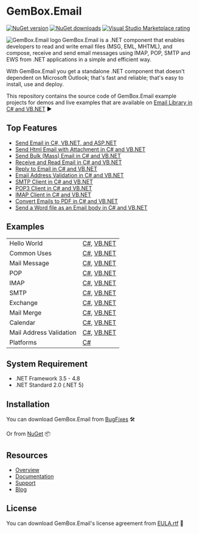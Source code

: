 # GemBox.Email

[![NuGet version](https://img.shields.io/nuget/v/GemBox.Email?style=for-the-badge)](https://www.nuget.org/packages/GemBox.Email/) [![NuGet downloads](https://img.shields.io/nuget/dt/GemBox.Email?style=for-the-badge)](https://www.nuget.org/packages/GemBox.Email/) [![Visual Studio Marketplace rating](https://img.shields.io/visual-studio-marketplace/stars/GemBoxSoftware.GemBoxEmail?style=for-the-badge)](https://marketplace.visualstudio.com/items?itemName=GemBoxSoftware.GemBoxEmail)

<img src="https://www.gemboxsoftware.com/images/NugetGbe.png" alt="GemBox.Email logo" align="left" />

GemBox.Email is a .NET component that enables developers to read and write email files (MSG, EML, MHTML), and compose, receive and send email messages using IMAP, POP, SMTP and EWS from .NET applications in a simple and efficient way.

With GemBox.Email you get a standalone .NET component that doesn't dependent on Microsoft Outlook; that's fast and reliable; that's easy to install, use and deploy.

This repository contains the source code of GemBox.Email example projects for demos and live examples that are available on [Email Library in C# and VB.NET](https://www.gemboxsoftware.com/email/examples/c-sharp-vb-net-email-library/201) ▶

## Top Features

* [Send Email in C#, VB.NET, and ASP.NET](https://www.gemboxsoftware.com/email/examples/send-email-c-sharp-vb-asp-net/101)
* [Send Html Email with Attachment in C# and VB.NET](https://www.gemboxsoftware.com/email/examples/send-html-email-with-attachment-c-sharp-vb-net/603)
* [Send Bulk (Mass) Email in C# and VB.NET](https://www.gemboxsoftware.com/email/examples/c-sharp-send-bulk-email/804)
* [Receive and Read Email in C# and VB.NET](https://www.gemboxsoftware.com/email/examples/receive-read-email-c-sharp-vb/102)
* [Reply to Email in C# and VB.NET](https://www.gemboxsoftware.com/email/examples/reply-email-c-sharp-vb-net/103)
* [Email Address Validation in C# and VB.NET](https://www.gemboxsoftware.com/email/examples/c-sharp-validate-email/401)
* [SMTP Client in C# and VB.NET](https://www.gemboxsoftware.com/email/examples/c-sharp-smtp-client/801)
* [POP3 Client in C# and VB.NET](https://www.gemboxsoftware.com/email/examples/c-sharp-pop3-client/701)
* [IMAP Client in C# and VB.NET](https://www.gemboxsoftware.com/email/examples/c-sharp-imap-client/301)
* [Convert Emails to PDF in C# and VB.NET](https://www.gemboxsoftware.com/email/examples/c-sharp-convert-email-to-pdf/107)
* [Send a Word file as an Email body in C# and VB.NET](https://www.gemboxsoftware.com/email/examples/c-sharp-send-word-as-email/108)

## Examples

| | |
| --- | --- |
| Hello World | [C#](https://github.com/GemBoxLtd/GemBox.Email.Examples/tree/master/C%23/Hello%20World), [VB.NET](https://github.com/GemBoxLtd/GemBox.Email.Examples/tree/master/VB.NET/Hello%20World) |
| Common Uses | [C#](https://github.com/GemBoxLtd/GemBox.Email.Examples/tree/master/C%23/Common%20Uses), [VB.NET](https://github.com/GemBoxLtd/GemBox.Email.Examples/tree/master/VB.NET/Common%20Uses) |
| Mail Message | [C#](https://github.com/GemBoxLtd/GemBox.Email.Examples/tree/master/C%23/Mail%20Message), [VB.NET](https://github.com/GemBoxLtd/GemBox.Email.Examples/tree/master/VB.NET/Mail%20Message) |
| POP | [C#](https://github.com/GemBoxLtd/GemBox.Email.Examples/tree/master/C%23/POP), [VB.NET](https://github.com/GemBoxLtd/GemBox.Email.Examples/tree/master/VB.NET/POP) |
| IMAP | [C#](https://github.com/GemBoxLtd/GemBox.Email.Examples/tree/master/C%23/IMAP), [VB.NET](https://github.com/GemBoxLtd/GemBox.Email.Examples/tree/master/VB.NET/IMAP) |
| SMTP | [C#](https://github.com/GemBoxLtd/GemBox.Email.Examples/tree/master/C%23/SMTP), [VB.NET](https://github.com/GemBoxLtd/GemBox.Email.Examples/tree/master/VB.NET/SMTP) |
| Exchange | [C#](https://github.com/GemBoxLtd/GemBox.Email.Examples/tree/master/C%23/Exchange), [VB.NET](https://github.com/GemBoxLtd/GemBox.Email.Examples/tree/master/VB.NET/Exchange) |
| Mail Merge | [C#](https://github.com/GemBoxLtd/GemBox.Email.Examples/tree/master/C%23/Mail%20Merge), [VB.NET](https://github.com/GemBoxLtd/GemBox.Email.Examples/tree/master/VB.NET/Mail%20Merge) |
| Calendar | [C#](https://github.com/GemBoxLtd/GemBox.Email.Examples/tree/master/C%23/Calendar), [VB.NET](https://github.com/GemBoxLtd/GemBox.Email.Examples/tree/master/VB.NET/Calendar) |
| Mail Address Validation | [C#](https://github.com/GemBoxLtd/GemBox.Email.Examples/tree/master/C%23/Mail%20Address%20Validation), [VB.NET](https://github.com/GemBoxLtd/GemBox.Email.Examples/tree/master/VB.NET/Mail%20Address%20Validation) |
| Platforms | [C#](https://github.com/GemBoxLtd/GemBox.Email.Examples/tree/master/C%23/Platforms) |

## System Requirement

* .NET Framework 3.5 - 4.8
* .NET Standard 2.0 (.NET 5)

## Installation

You can download GemBox.Email from [BugFixes](https://www.gemboxsoftware.com/email/downloads/bugfixes.html) 🛠️

Or from [NuGet](https://www.nuget.org/packages/GemBox.Email/) 📦

## Resources

* [Overview](https://www.gemboxsoftware.com/email)
* [Documentation](https://www.gemboxsoftware.com/email/docs/introduction.html)
* [Support](https://www.gemboxsoftware.com/email/support)
* [Blog](https://www.gemboxsoftware.com/gembox-email)

## License

You can download GemBox.Email's license agreement from [EULA.rtf](https://www.gemboxsoftware.com/EULA.rtf) 📝
